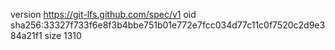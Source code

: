 version https://git-lfs.github.com/spec/v1
oid sha256:33327f733f6e8f3b4bbe751b01e772e7fcc034d77c11c0f7520c2d9e384a21f1
size 1310

